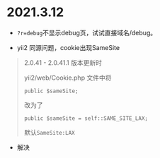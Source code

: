# 2021.3.12

* `?r=debug`不显示debug页，试试直接域名/debug。

* yii2 同源问题，cookie出现SameSite

> 2.0.41 - 2.0.41.1 版本更新时
>
> yii2/web/Cookie.php 文件中将
>
> `public $sameSite;`
>
> 改为了
>
> `public $sameSite = self::SAME_SITE_LAX;`
>
> 默认`SameSite:LAX`

* 解决

> 